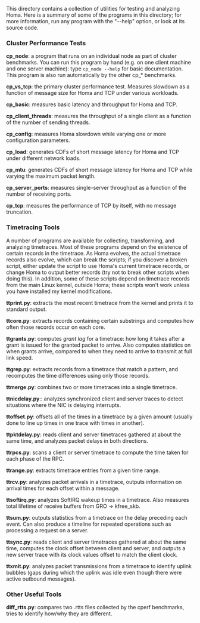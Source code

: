 This directory contains a collection of utilities for testing and
analyzing Homa. Here is a summary of some of the programs in this
directory; for more information, run any program with the "--help"
option, or look at its source code.

### Cluster Performance Tests

**cp_node**: a program that runs on an individual node as part of cluster
benchmarks. You can run this program by hand (e.g. on one client machine
and one server machine): type `cp_node --help` for basic documentation.
This program is also run automatically by the other cp_* benchmarks.

**cp_vs_tcp**: the primary cluster performance test. Measures slowdown
as a function of message size for Homa and TCP under various workloads.

**cp_basic**: measures basic latency and throughput for Homa and TCP.

**cp_client_threads**: measures the throughput of a single client as a
function of the number of sending threads.

**cp_config**: measures Homa slowdown while varying one or more
configuration parameters.

**cp_load**: generates CDFs of short message latency for Homa and
TCP under different network loads.

**cp_mtu**: generates CDFs of short message latency for Homa and TCP
while varying the maximum packet length.

**cp_server_ports**: measures single-server throughput as a function
of the number of receiving ports.

**cp_tcp**: measures the performance of TCP by itself, with no message
truncation.

### Timetracing Tools
A number of programs are available for collecting, transforming, and analyzing
timetraces. Most of these programs depend on the existence of certain
records in the timetrace. As Homa evolves, the actual timetrace records
also evolve, which can break the scripts; if you discover a broken script,
either update the script to use Homa's current timetrace records, or
change Homa to output better records (try not to break other scripts when
doing this). In addition, some of these scripts depend on timetrace records
from the main Linux kernel, outside Homa; these scripts won't work unless
you have installed my kernel modifications.

**ttprint.py**: extracts the most recent timetrace from the kernel and
prints it to standard output.

**ttcore.py**: extracts records containing certain substrings and computes how
often those records occur on each core.

**ttgrants.py**: computes *grant lag* for a timetrace: how long it takes after a
grant is issued for the granted packet to arrive. Also computes statistics on
when grants arrive, compared to when they need to arrive to transmit at full
link speed.

**ttgrep.py**: extracts records from a timetrace that match a pattern, and recomputes
the time differences using only those records.

**ttmerge.py**: combines two or more timetraces into a single timetrace.

**ttnicdelay.py**:: analyzes synchronized client and server traces to
detect situations where the NIC is delaying interrupts.

**ttoffset.py**: offsets all of the times in a timetrace by a given amount (usually
done to line up times in one trace with times in another).

**ttpktdelay.py**: reads client and server timetraces gathered at about the same time,
and analyzes packet delays in both directions.

**ttrpcs.py**: scans a client or server timetrace to compute the time taken for each
phase of the RPC.

**ttrange.py**: extracts timetrace entries from a given time range.

**ttrcv.py**: analyzes packet arrivals in a timetrace, outputs information
on arrival times for each offset within a message.

**ttsoftirq.py**: analyzes SoftIRQ wakeup times in a timetrace. Also measures
total lifetime of receive buffers from GRO -> kfree_skb.

**ttsum.py**: outputs statistics from a timetrace on the delay preceding each event.
Can also produce a timeline for repeated operations such as processing a request
on a server.

**ttsync.py**: reads client and server timetraces gathered at about the same time,
computes the clock offset between client and server, and outputs a new server
trace with its clock values offset to match the client clock.

**ttxmit.py**: analyzes packet transmissions from a timetrace to identify
uplink bubbles (gaps during which the uplink was idle even though there
were active outbound messages).

### Other Useful Tools

**diff_rtts.py**: compares two .rtts files collected by the cperf benchmarks,
tries to identify how/why they are different.